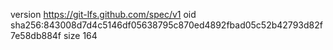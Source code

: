 version https://git-lfs.github.com/spec/v1
oid sha256:843008d7d4c5146df05638795c870ed4892fbad05c52b42793d82f7e58db884f
size 164
